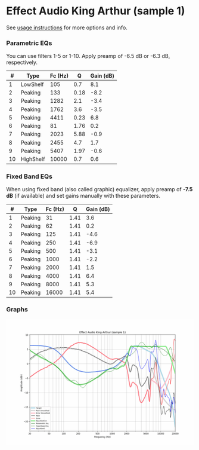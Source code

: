 # Effect Audio King Arthur (sample 1)
See [usage instructions](https://github.com/jaakkopasanen/AutoEq#usage) for more options and info.

### Parametric EQs
You can use filters 1-5 or 1-10. Apply preamp of -6.5 dB or -6.3 dB, respectively.

|   # | Type      |   Fc (Hz) |    Q |   Gain (dB) |
|-----|-----------|-----------|------|-------------|
|   1 | LowShelf  |       105 | 0.7  |         8.1 |
|   2 | Peaking   |       133 | 0.18 |        -8.2 |
|   3 | Peaking   |      1282 | 2.1  |        -3.4 |
|   4 | Peaking   |      1762 | 3.6  |        -3.5 |
|   5 | Peaking   |      4411 | 0.23 |         6.8 |
|   6 | Peaking   |        81 | 1.76 |         0.2 |
|   7 | Peaking   |      2023 | 5.88 |        -0.9 |
|   8 | Peaking   |      2455 | 4.7  |         1.7 |
|   9 | Peaking   |      5407 | 1.97 |        -0.6 |
|  10 | HighShelf |     10000 | 0.7  |         0.6 |

### Fixed Band EQs
When using fixed band (also called graphic) equalizer, apply preamp of **-7.5 dB** (if available) and set gains manually with these parameters.

|   # | Type    |   Fc (Hz) |    Q |   Gain (dB) |
|-----|---------|-----------|------|-------------|
|   1 | Peaking |        31 | 1.41 |         3.6 |
|   2 | Peaking |        62 | 1.41 |         0.2 |
|   3 | Peaking |       125 | 1.41 |        -4.6 |
|   4 | Peaking |       250 | 1.41 |        -6.9 |
|   5 | Peaking |       500 | 1.41 |        -3.1 |
|   6 | Peaking |      1000 | 1.41 |        -2.2 |
|   7 | Peaking |      2000 | 1.41 |         1.5 |
|   8 | Peaking |      4000 | 1.41 |         6.4 |
|   9 | Peaking |      8000 | 1.41 |         5.3 |
|  10 | Peaking |     16000 | 1.41 |         5.4 |

### Graphs
![](./Effect%20Audio%20King%20Arthur%20(sample%201).png)

